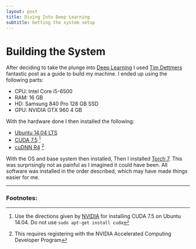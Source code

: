 ```yaml
---
layout: post
title: Diving Into Deep Learning
subtitle: Getting the system setup
---
```


# Building the System

After deciding to take the plunge into [Deep Learning](https://en.wikipedia.org/wiki/Deep_learning)
I used [Tim Dettmers](http://timdettmers.com/2015/03/09/deep-learning-hardware-guide/) fantastic 
post as a guide to build my machine. I ended up using the following parts:

* CPU: Intel Core i5-6500
* RAM: 16 GB
* HD: Samsung 840 Pro 128 GB SSD
* GPU: NVIDIA GTX 960 4 GB

With the hardware done I then installed the following:

* [Ubuntu 14.04 LTS](http://www.ubuntu.com/download/desktop)
* [CUDA 7.5](https://developer.nvidia.com/cuda-toolkit) [^1]
* [cuDNN R4](https://developer.nvidia.com/cudnn) [^2]

With the OS and base system then installed, Then I installed
[Torch 7](http://torch.ch/docs/getting-started.html#_). This was surprisingly
not as painful as I imagined it could have been. All software was installed in
the order described, which may have made things easier for me.



---

### Footnotes:

[^1]: Use the directions given by [NVIDIA](http://developer.download.nvidia.com/compute/cuda/7.5/Prod/docs/sidebar/CUDA_Installation_Guide_Linux.pdf) for installing CUDA 7.5 on Ubuntu 14.04. Do not use `sudo apt-get install cuda`

[^2]: This requires registering with the NVIDIA Accelerated Computing Developer Program


